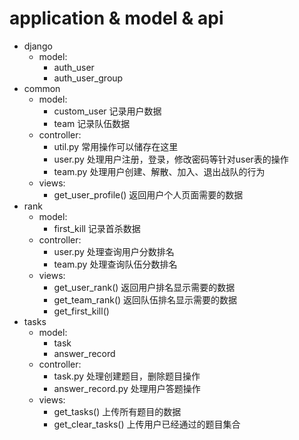 

# application & model & api
- django
  - model:
    - auth_user
    - auth_user_group
- common
  - model:
    - custom_user 记录用户数据
    - team 记录队伍数据
  - controller:
    - util.py 常用操作可以储存在这里
    - user.py 处理用户注册，登录，修改密码等针对user表的操作
    - team.py 处理用户创建、解散、加入、退出战队的行为
  - views:
    - get_user_profile() 返回用户个人页面需要的数据
- rank
  - model:
    - first_kill 记录首杀数据
  - controller:
    - user.py 处理查询用户分数排名
    - team.py 处理查询队伍分数排名
  - views:
    - get_user_rank() 返回用户排名显示需要的数据
    - get_team_rank() 返回队伍排名显示需要的数据
    - get_first_kill() 
- tasks
  - model:
    - task
    - answer_record
  - controller:
    - task.py 处理创建题目，删除题目操作
    - answer_record.py 处理用户答题操作
  - views:
    - get_tasks() 上传所有题目的数据
    - get_clear_tasks() 上传用户已经通过的题目集合